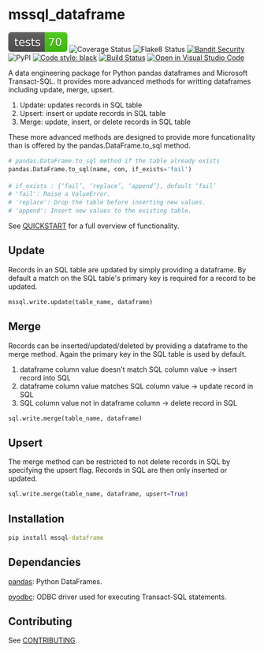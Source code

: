 # mssql_dataframe

![Test Status](https://github.com/jwcook23/mssql_dataframe/blob/main/reports/tests.svg?raw=true)
![Coverage Status](https://github.com/jwcook23/mssql_dataframe/blob/main/reports/coverage.svg?raw=true)
![Flake8 Status](https://github.com/jwcook23/mssql_dataframe/blob/main/reports/flake8.svg?raw=true)
[![Bandit Security](https://img.shields.io/badge/security-bandit-yellow.svg)](https://github.com/PyCQA/bandit)
![PyPI](https://img.shields.io/pypi/v/mssql_dataframe)
[![Code style: black](https://img.shields.io/badge/code%20style-black-000000.svg)](https://github.com/psf/black)
[![Build Status](https://dev.azure.com/jasoncook1989/mssql_dataframe/_apis/build/status/continuous-delivery?branchName=main)](https://dev.azure.com/jasoncook1989/mssql_dataframe/_build/latest?definitionId=2&branchName=main)
[![Open in Visual Studio Code](https://open.vscode.dev/badges/open-in-vscode.svg)](https://open.vscode.dev/jwcook23/mssql_dataframe)

A data engineering package for Python pandas dataframes and Microsoft Transact-SQL. It provides more advanced methods for writting dataframes including update, merge, upsert.

1. Update: updates records in SQL table
2. Upsert: insert or update records in SQL table
3. Merge: update, insert, or delete records in SQL table

These more advanced methods are designed to provide more funcationality than is offered by the pandas.DataFrame.to_sql method.

```python
# pandas.DataFrame.to_sql method if the table already exists
pandas.DataFrame.to_sql(name, con, if_exists='fail')

# if_exists : {‘fail’, ‘replace’, ‘append’}, default ‘fail’
# 'fail': Raise a ValueError.
# 'replace': Drop the table before inserting new values.
# 'append': Insert new values to the existing table.
```

See [QUICKSTART](QUICKSTART.md) for a full overview of functionality.

## Update

Records in an SQL table are updated by simply providing a dataframe. By default a match on the SQL table's primary key is required for a record to be updated.

```python
mssql.write.update(table_name, dataframe)
```

## Merge

Records can be inserted/updated/deleted by providing a dataframe to the merge method. Again the primary key in the SQL table is used by default.

1. dataframe column value doesn't match SQL column value -> insert record into SQL
2. dataframe column value matches SQL column value -> update record in SQL
3. SQL column value not in dataframe column -> delete record in SQL

```python
sql.write.merge(table_name, dataframe)
```

## Upsert

The merge method can be restricted to not delete records in SQL by specifying the upsert flag. Records in SQL are then only inserted or updated.

```python
sql.write.merge(table_name, dataframe, upsert=True)
```

## Installation

```cmd
pip install mssql-dataframe
```

## Dependancies

[pandas](https://pandas.pydata.org/): Python DataFrames.

[pyodbc](https://github.com/mkleehammer/pyodbc/wiki/): ODBC driver used for executing Transact-SQL statements.

## Contributing

See [CONTRIBUTING](CONTRIBUTING.md).

